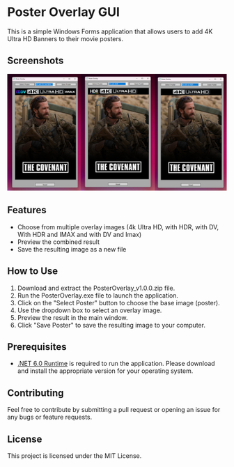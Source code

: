 # Poster Overlay GUI

This is a simple Windows Forms application that allows users to add 4K Ultra HD Banners to their movie posters.

## Screenshots

![Screenshot 1](Screenshots/Screenshot%201.png)

## Features

- Choose from multiple overlay images (4k Ultra HD, with HDR, with DV, With HDR and IMAX and with DV and Imax)
- Preview the combined result
- Save the resulting image as a new file

## How to Use

1. Download and extract the PosterOverlay_v1.0.0.zip file.
2. Run the PosterOverlay.exe file to launch the application.
3. Click on the "Select Poster" button to choose the base image (poster).
4. Use the dropdown box to select an overlay image.
5. Preview the result in the main window.
6. Click "Save Poster" to save the resulting image to your computer.

## Prerequisites

- [.NET 6.0 Runtime](https://dotnet.microsoft.com/download/dotnet/6.0/runtime) is required to run the application. Please download and install the appropriate version for your operating system.

## Contributing

Feel free to contribute by submitting a pull request or opening an issue for any bugs or feature requests.

## License

This project is licensed under the MIT License.
